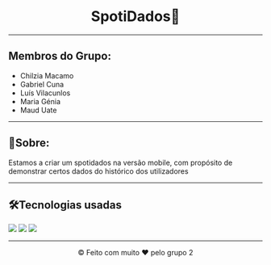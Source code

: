 <h1 align="center">SpotiDados🎵</h1>

---

## Membros do Grupo:
<ul>
  <li>Chilzia Macamo</li>
  <li>Gabriel Cuna</li>
  <li>Luís Vilacunlos</li>
  <li>Maria Génia</li>
  <li>Maud Uate</li>
</ul>

---

## 📃Sobre:
Estamos a criar um spotidados na versão mobile, com propósito de demonstrar certos dados do histórico
 dos utilizadores 

---
## 🛠️Tecnologias usadas
  <img src="https://img.shields.io/badge/-TailwindCSS-00bcff?style=flat&logo=tailwind-css&logoColor=black" />
  <img src="https://img.shields.io/badge/-TypeScript-3178C6?style=flat&logo=typescript&logoColor=white" />
  <img src="https://img.shields.io/badge/-React-61DAFB?style=flat&logo=react&logoColor=black" />

---

<p align="center">&copy; Feito com muito ❤️ pelo grupo 2</p>








